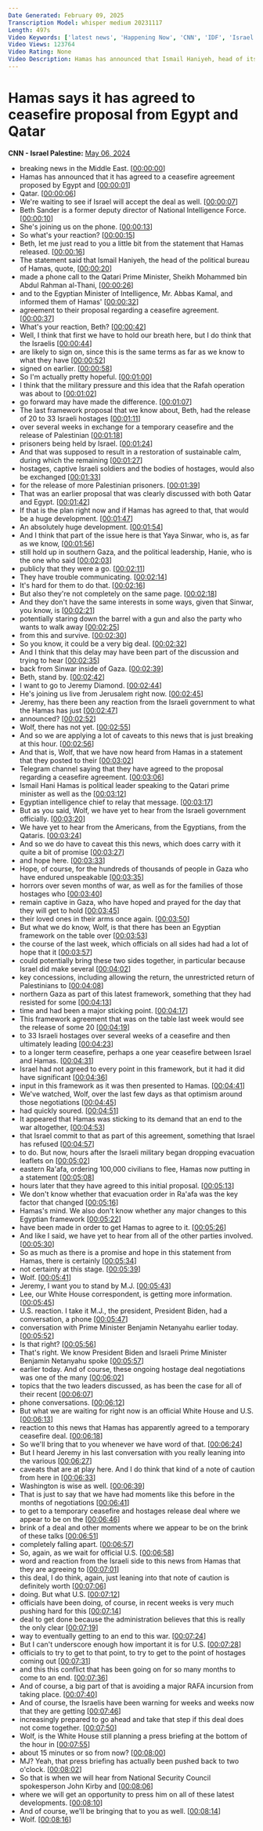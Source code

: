 ```yaml
---
Date Generated: February 09, 2025
Transcription Model: whisper medium 20231117
Length: 497s
Video Keywords: ['latest news', 'Happening Now', 'CNN', 'IDF', 'Israel Defense Forces', 'Benjamin Netanyahu', 'Israel Hamas War', 'Rafah', 'Khan Younis', 'Palestinians', 'Southern Gaza', 'Gaza', 'Israel', 'Hamas', 'UN', 'United Nations', 'UNRWA', 'Middle East', 'President Joe Biden', 'Ismail Haniyeh', 'Egypt', 'Qatar', 'Wolf Blitzer', 'CNN Special Report', 'Jeremy Diamond', 'Beth Sanner', 'MJ Lee']
Video Views: 123764
Video Rating: None
Video Description: Hamas has announced that Ismail Haniyeh, head of its political bureau, has told Qatari and Egyptian mediators that Hamas has agreed to their proposal for a ceasefire agreement. CNN has asked the Israeli Prime Minister’s office for comment. CNN's Jeremy Diamond and MJ Lee report.  #CNN #News
---
```


# Hamas says it has agreed to ceasefire proposal from Egypt and Qatar
**CNN - Israel Palestine:** [May 06, 2024](https://www.youtube.com/watch?v=2fgF6OBxURA)
*  breaking news in the Middle East. [[00:00:00](https://www.youtube.com/watch?v=2fgF6OBxURA&t=0.0s)]
*  Hamas has announced that it has agreed to a ceasefire agreement proposed by Egypt and [[00:00:01](https://www.youtube.com/watch?v=2fgF6OBxURA&t=1.8s)]
*  Qatar. [[00:00:06](https://www.youtube.com/watch?v=2fgF6OBxURA&t=6.640000000000001s)]
*  We're waiting to see if Israel will accept the deal as well. [[00:00:07](https://www.youtube.com/watch?v=2fgF6OBxURA&t=7.640000000000001s)]
*  Beth Sander is a former deputy director of National Intelligence Force. [[00:00:10](https://www.youtube.com/watch?v=2fgF6OBxURA&t=10.32s)]
*  She's joining us on the phone. [[00:00:13](https://www.youtube.com/watch?v=2fgF6OBxURA&t=13.56s)]
*  So what's your reaction? [[00:00:15](https://www.youtube.com/watch?v=2fgF6OBxURA&t=15.16s)]
*  Beth, let me just read to you a little bit from the statement that Hamas released. [[00:00:16](https://www.youtube.com/watch?v=2fgF6OBxURA&t=16.16s)]
*  The statement said that Ismail Haniyeh, the head of the political bureau of Hamas, quote, [[00:00:20](https://www.youtube.com/watch?v=2fgF6OBxURA&t=20.72s)]
*  made a phone call to the Qatari Prime Minister, Sheikh Mohammed bin Abdul Rahman al-Thani, [[00:00:26](https://www.youtube.com/watch?v=2fgF6OBxURA&t=26.08s)]
*  and to the Egyptian Minister of Intelligence, Mr. Abbas Kamal, and informed them of Hamas' [[00:00:32](https://www.youtube.com/watch?v=2fgF6OBxURA&t=32.16s)]
*  agreement to their proposal regarding a ceasefire agreement. [[00:00:37](https://www.youtube.com/watch?v=2fgF6OBxURA&t=37.64s)]
*  What's your reaction, Beth? [[00:00:42](https://www.youtube.com/watch?v=2fgF6OBxURA&t=42.08s)]
*  Well, I think that first we have to hold our breath here, but I do think that the Israelis [[00:00:44](https://www.youtube.com/watch?v=2fgF6OBxURA&t=44.120000000000005s)]
*  are likely to sign on, since this is the same terms as far as we know to what they have [[00:00:52](https://www.youtube.com/watch?v=2fgF6OBxURA&t=52.4s)]
*  signed on earlier. [[00:00:58](https://www.youtube.com/watch?v=2fgF6OBxURA&t=58.36s)]
*  So I'm actually pretty hopeful. [[00:01:00](https://www.youtube.com/watch?v=2fgF6OBxURA&t=60.44s)]
*  I think that the military pressure and this idea that the Rafah operation was about to [[00:01:02](https://www.youtube.com/watch?v=2fgF6OBxURA&t=62.68s)]
*  go forward may have made the difference. [[00:01:07](https://www.youtube.com/watch?v=2fgF6OBxURA&t=67.6s)]
*  The last framework proposal that we know about, Beth, had the release of 20 to 33 Israeli hostages [[00:01:11](https://www.youtube.com/watch?v=2fgF6OBxURA&t=71.28s)]
*  over several weeks in exchange for a temporary ceasefire and the release of Palestinian [[00:01:18](https://www.youtube.com/watch?v=2fgF6OBxURA&t=78.8s)]
*  prisoners being held by Israel. [[00:01:24](https://www.youtube.com/watch?v=2fgF6OBxURA&t=84.67999999999999s)]
*  And that was supposed to result in a restoration of sustainable calm, during which the remaining [[00:01:27](https://www.youtube.com/watch?v=2fgF6OBxURA&t=87.96s)]
*  hostages, captive Israeli soldiers and the bodies of hostages, would also be exchanged [[00:01:33](https://www.youtube.com/watch?v=2fgF6OBxURA&t=93.88s)]
*  for the release of more Palestinian prisoners. [[00:01:39](https://www.youtube.com/watch?v=2fgF6OBxURA&t=99.47999999999999s)]
*  That was an earlier proposal that was clearly discussed with both Qatar and Egypt. [[00:01:42](https://www.youtube.com/watch?v=2fgF6OBxURA&t=102.44s)]
*  If that is the plan right now and if Hamas has agreed to that, that would be a huge development. [[00:01:47](https://www.youtube.com/watch?v=2fgF6OBxURA&t=107.48s)]
*  An absolutely huge development. [[00:01:54](https://www.youtube.com/watch?v=2fgF6OBxURA&t=114.76s)]
*  And I think that part of the issue here is that Yaya Sinwar, who is, as far as we know, [[00:01:56](https://www.youtube.com/watch?v=2fgF6OBxURA&t=116.48s)]
*  still hold up in southern Gaza, and the political leadership, Hanie, who is the one who said [[00:02:03](https://www.youtube.com/watch?v=2fgF6OBxURA&t=123.96000000000001s)]
*  publicly that they were a go. [[00:02:11](https://www.youtube.com/watch?v=2fgF6OBxURA&t=131.56s)]
*  They have trouble communicating. [[00:02:14](https://www.youtube.com/watch?v=2fgF6OBxURA&t=134.48000000000002s)]
*  It's hard for them to do that. [[00:02:16](https://www.youtube.com/watch?v=2fgF6OBxURA&t=136.79999999999998s)]
*  But also they're not completely on the same page. [[00:02:18](https://www.youtube.com/watch?v=2fgF6OBxURA&t=138.23999999999998s)]
*  And they don't have the same interests in some ways, given that Sinwar, you know, is [[00:02:21](https://www.youtube.com/watch?v=2fgF6OBxURA&t=141.35999999999999s)]
*  potentially staring down the barrel with a gun and also the party who wants to walk away [[00:02:25](https://www.youtube.com/watch?v=2fgF6OBxURA&t=145.64s)]
*  from this and survive. [[00:02:30](https://www.youtube.com/watch?v=2fgF6OBxURA&t=150.51999999999998s)]
*  So you know, it could be a very big deal. [[00:02:32](https://www.youtube.com/watch?v=2fgF6OBxURA&t=152.56s)]
*  And I think that this delay may have been part of the discussion and trying to hear [[00:02:35](https://www.youtube.com/watch?v=2fgF6OBxURA&t=155.28s)]
*  back from Sinwar inside of Gaza. [[00:02:39](https://www.youtube.com/watch?v=2fgF6OBxURA&t=159.88s)]
*  Beth, stand by. [[00:02:42](https://www.youtube.com/watch?v=2fgF6OBxURA&t=162.48s)]
*  I want to go to Jeremy Diamond. [[00:02:44](https://www.youtube.com/watch?v=2fgF6OBxURA&t=164.12s)]
*  He's joining us live from Jerusalem right now. [[00:02:45](https://www.youtube.com/watch?v=2fgF6OBxURA&t=165.56s)]
*  Jeremy, has there been any reaction from the Israeli government to what the Hamas has just [[00:02:47](https://www.youtube.com/watch?v=2fgF6OBxURA&t=167.76s)]
*  announced? [[00:02:52](https://www.youtube.com/watch?v=2fgF6OBxURA&t=172.84s)]
*  Wolf, there has not yet. [[00:02:55](https://www.youtube.com/watch?v=2fgF6OBxURA&t=175.16s)]
*  And so we are applying a lot of caveats to this news that is just breaking at this hour. [[00:02:56](https://www.youtube.com/watch?v=2fgF6OBxURA&t=176.72s)]
*  And that is, Wolf, that we have now heard from Hamas in a statement that they posted to their [[00:03:02](https://www.youtube.com/watch?v=2fgF6OBxURA&t=182.16s)]
*  Telegram channel saying that they have agreed to the proposal regarding a ceasefire agreement. [[00:03:06](https://www.youtube.com/watch?v=2fgF6OBxURA&t=186.28s)]
*  Ismail Hani Hamas is political leader speaking to the Qatari prime minister as well as the [[00:03:12](https://www.youtube.com/watch?v=2fgF6OBxURA&t=192.32s)]
*  Egyptian intelligence chief to relay that message. [[00:03:17](https://www.youtube.com/watch?v=2fgF6OBxURA&t=197.56s)]
*  But as you said, Wolf, we have yet to hear from the Israeli government officially. [[00:03:20](https://www.youtube.com/watch?v=2fgF6OBxURA&t=200.52s)]
*  We have yet to hear from the Americans, from the Egyptians, from the Qataris. [[00:03:24](https://www.youtube.com/watch?v=2fgF6OBxURA&t=204.34s)]
*  And so we do have to caveat this this news, which does carry with it quite a bit of promise [[00:03:27](https://www.youtube.com/watch?v=2fgF6OBxURA&t=207.96s)]
*  and hope here. [[00:03:33](https://www.youtube.com/watch?v=2fgF6OBxURA&t=213.8s)]
*  Hope, of course, for the hundreds of thousands of people in Gaza who have endured unspeakable [[00:03:35](https://www.youtube.com/watch?v=2fgF6OBxURA&t=215.08s)]
*  horrors over seven months of war, as well as for the families of those hostages who [[00:03:40](https://www.youtube.com/watch?v=2fgF6OBxURA&t=220.12s)]
*  remain captive in Gaza, who have hoped and prayed for the day that they will get to hold [[00:03:45](https://www.youtube.com/watch?v=2fgF6OBxURA&t=225.52s)]
*  their loved ones in their arms once again. [[00:03:50](https://www.youtube.com/watch?v=2fgF6OBxURA&t=230.08s)]
*  But what we do know, Wolf, is that there has been an Egyptian framework on the table over [[00:03:53](https://www.youtube.com/watch?v=2fgF6OBxURA&t=233.20000000000002s)]
*  the course of the last week, which officials on all sides had had a lot of hope that it [[00:03:57](https://www.youtube.com/watch?v=2fgF6OBxURA&t=237.02s)]
*  could potentially bring these two sides together, in particular because Israel did make several [[00:04:02](https://www.youtube.com/watch?v=2fgF6OBxURA&t=242.24s)]
*  key concessions, including allowing the return, the unrestricted return of Palestinians to [[00:04:08](https://www.youtube.com/watch?v=2fgF6OBxURA&t=248.06s)]
*  northern Gaza as part of this latest framework, something that they had resisted for some [[00:04:13](https://www.youtube.com/watch?v=2fgF6OBxURA&t=253.10000000000002s)]
*  time and had been a major sticking point. [[00:04:17](https://www.youtube.com/watch?v=2fgF6OBxURA&t=257.02s)]
*  This framework agreement that was on the table last week would see the release of some 20 [[00:04:19](https://www.youtube.com/watch?v=2fgF6OBxURA&t=259.54s)]
*  to 33 Israeli hostages over several weeks of a ceasefire and then ultimately leading [[00:04:23](https://www.youtube.com/watch?v=2fgF6OBxURA&t=263.98s)]
*  to a longer term ceasefire, perhaps a one year ceasefire between Israel and Hamas. [[00:04:31](https://www.youtube.com/watch?v=2fgF6OBxURA&t=271.1s)]
*  Israel had not agreed to every point in this framework, but it had it did have significant [[00:04:36](https://www.youtube.com/watch?v=2fgF6OBxURA&t=276.42s)]
*  input in this framework as it was then presented to Hamas. [[00:04:41](https://www.youtube.com/watch?v=2fgF6OBxURA&t=281.82s)]
*  We've watched, Wolf, over the last few days as that optimism around those negotiations [[00:04:45](https://www.youtube.com/watch?v=2fgF6OBxURA&t=285.46s)]
*  had quickly soured. [[00:04:51](https://www.youtube.com/watch?v=2fgF6OBxURA&t=291.78s)]
*  It appeared that Hamas was sticking to its demand that an end to the war altogether, [[00:04:53](https://www.youtube.com/watch?v=2fgF6OBxURA&t=293.42s)]
*  that Israel commit to that as part of this agreement, something that Israel has refused [[00:04:57](https://www.youtube.com/watch?v=2fgF6OBxURA&t=297.86s)]
*  to do. But now, hours after the Israeli military began dropping evacuation leaflets on [[00:05:02](https://www.youtube.com/watch?v=2fgF6OBxURA&t=302.06s)]
*  eastern Ra'afa, ordering 100,000 civilians to flee, Hamas now putting in a statement [[00:05:08](https://www.youtube.com/watch?v=2fgF6OBxURA&t=308.02s)]
*  hours later that they have agreed to this initial proposal. [[00:05:13](https://www.youtube.com/watch?v=2fgF6OBxURA&t=313.78s)]
*  We don't know whether that evacuation order in Ra'afa was the key factor that changed [[00:05:16](https://www.youtube.com/watch?v=2fgF6OBxURA&t=316.78s)]
*  Hamas's mind. We also don't know whether any major changes to this Egyptian framework [[00:05:22](https://www.youtube.com/watch?v=2fgF6OBxURA&t=322.14s)]
*  have been made in order to get Hamas to agree to it. [[00:05:26](https://www.youtube.com/watch?v=2fgF6OBxURA&t=326.85999999999996s)]
*  And like I said, we have yet to hear from all of the other parties involved. [[00:05:30](https://www.youtube.com/watch?v=2fgF6OBxURA&t=330.26s)]
*  So as much as there is a promise and hope in this statement from Hamas, there is certainly [[00:05:34](https://www.youtube.com/watch?v=2fgF6OBxURA&t=334.42s)]
*  not certainty at this stage. [[00:05:39](https://www.youtube.com/watch?v=2fgF6OBxURA&t=339.06s)]
*  Wolf. [[00:05:41](https://www.youtube.com/watch?v=2fgF6OBxURA&t=341.7s)]
*  Jeremy, I want you to stand by M.J. [[00:05:43](https://www.youtube.com/watch?v=2fgF6OBxURA&t=343.22s)]
*  Lee, our White House correspondent, is getting more information. [[00:05:45](https://www.youtube.com/watch?v=2fgF6OBxURA&t=345.1s)]
*  U.S. reaction. I take it M.J., the president, President Biden, had a conversation, a phone [[00:05:47](https://www.youtube.com/watch?v=2fgF6OBxURA&t=347.82s)]
*  conversation with Prime Minister Benjamin Netanyahu earlier today. [[00:05:52](https://www.youtube.com/watch?v=2fgF6OBxURA&t=352.9s)]
*  Is that right? [[00:05:56](https://www.youtube.com/watch?v=2fgF6OBxURA&t=356.5s)]
*  That's right. We know President Biden and Israeli Prime Minister Benjamin Netanyahu spoke [[00:05:57](https://www.youtube.com/watch?v=2fgF6OBxURA&t=357.94s)]
*  earlier today. And of course, these ongoing hostage deal negotiations was one of the many [[00:06:02](https://www.youtube.com/watch?v=2fgF6OBxURA&t=362.42s)]
*  topics that the two leaders discussed, as has been the case for all of their recent [[00:06:07](https://www.youtube.com/watch?v=2fgF6OBxURA&t=367.74s)]
*  phone conversations. [[00:06:12](https://www.youtube.com/watch?v=2fgF6OBxURA&t=372.3s)]
*  But what we are waiting for right now is an official White House and U.S. [[00:06:13](https://www.youtube.com/watch?v=2fgF6OBxURA&t=373.94s)]
*  reaction to this news that Hamas has apparently agreed to a temporary ceasefire deal. [[00:06:18](https://www.youtube.com/watch?v=2fgF6OBxURA&t=378.18s)]
*  So we'll bring that to you whenever we have word of that. [[00:06:24](https://www.youtube.com/watch?v=2fgF6OBxURA&t=384.3s)]
*  But I heard Jeremy in his last conversation with you really leaning into the various [[00:06:27](https://www.youtube.com/watch?v=2fgF6OBxURA&t=387.54s)]
*  caveats that are at play here. And I do think that kind of a note of caution from here in [[00:06:33](https://www.youtube.com/watch?v=2fgF6OBxURA&t=393.26s)]
*  Washington is wise as well. [[00:06:39](https://www.youtube.com/watch?v=2fgF6OBxURA&t=399.02s)]
*  That is just to say that we have had moments like this before in the months of negotiations [[00:06:41](https://www.youtube.com/watch?v=2fgF6OBxURA&t=401.1s)]
*  to get to a temporary ceasefire and hostages release deal where we appear to be on the [[00:06:46](https://www.youtube.com/watch?v=2fgF6OBxURA&t=406.58s)]
*  brink of a deal and other moments where we appear to be on the brink of these talks [[00:06:51](https://www.youtube.com/watch?v=2fgF6OBxURA&t=411.9s)]
*  completely falling apart. [[00:06:57](https://www.youtube.com/watch?v=2fgF6OBxURA&t=417.18s)]
*  So, again, as we wait for official U.S. [[00:06:58](https://www.youtube.com/watch?v=2fgF6OBxURA&t=418.62s)]
*  word and reaction from the Israeli side to this news from Hamas that they are agreeing to [[00:07:01](https://www.youtube.com/watch?v=2fgF6OBxURA&t=421.46s)]
*  this deal, I do think, again, just leaning into that note of caution is definitely worth [[00:07:06](https://www.youtube.com/watch?v=2fgF6OBxURA&t=426.34000000000003s)]
*  doing. But what U.S. [[00:07:12](https://www.youtube.com/watch?v=2fgF6OBxURA&t=432.54s)]
*  officials have been doing, of course, in recent weeks is very much pushing hard for this [[00:07:14](https://www.youtube.com/watch?v=2fgF6OBxURA&t=434.58s)]
*  deal to get done because the administration believes that this is really the only clear [[00:07:19](https://www.youtube.com/watch?v=2fgF6OBxURA&t=439.26s)]
*  way to eventually getting to an end to this war. [[00:07:24](https://www.youtube.com/watch?v=2fgF6OBxURA&t=444.54s)]
*  But I can't underscore enough how important it is for U.S. [[00:07:28](https://www.youtube.com/watch?v=2fgF6OBxURA&t=448.1s)]
*  officials to try to get to that point, to try to get to the point of hostages coming out [[00:07:31](https://www.youtube.com/watch?v=2fgF6OBxURA&t=451.54s)]
*  and this this conflict that has been going on for so many months to come to an end. [[00:07:36](https://www.youtube.com/watch?v=2fgF6OBxURA&t=456.3s)]
*  And of course, a big part of that is avoiding a major RAFA incursion from taking place. [[00:07:40](https://www.youtube.com/watch?v=2fgF6OBxURA&t=460.90000000000003s)]
*  And of course, the Israelis have been warning for weeks and weeks now that they are getting [[00:07:46](https://www.youtube.com/watch?v=2fgF6OBxURA&t=466.5s)]
*  increasingly prepared to go ahead and take that step if this deal does not come together. [[00:07:50](https://www.youtube.com/watch?v=2fgF6OBxURA&t=470.22s)]
*  Wolf, is the White House still planning a press briefing at the bottom of the hour in [[00:07:55](https://www.youtube.com/watch?v=2fgF6OBxURA&t=475.26s)]
*  about 15 minutes or so from now? [[00:08:00](https://www.youtube.com/watch?v=2fgF6OBxURA&t=480.14s)]
*  MJ? Yeah, that press briefing has actually been pushed back to two o'clock. [[00:08:02](https://www.youtube.com/watch?v=2fgF6OBxURA&t=482.1s)]
*  So that is when we will hear from National Security Council spokesperson John Kirby and [[00:08:06](https://www.youtube.com/watch?v=2fgF6OBxURA&t=486.1s)]
*  where we will get an opportunity to press him on all of these latest developments. [[00:08:10](https://www.youtube.com/watch?v=2fgF6OBxURA&t=490.7s)]
*  And of course, we'll be bringing that to you as well. [[00:08:14](https://www.youtube.com/watch?v=2fgF6OBxURA&t=494.86s)]
*  Wolf. [[00:08:16](https://www.youtube.com/watch?v=2fgF6OBxURA&t=496.46000000000004s)]
